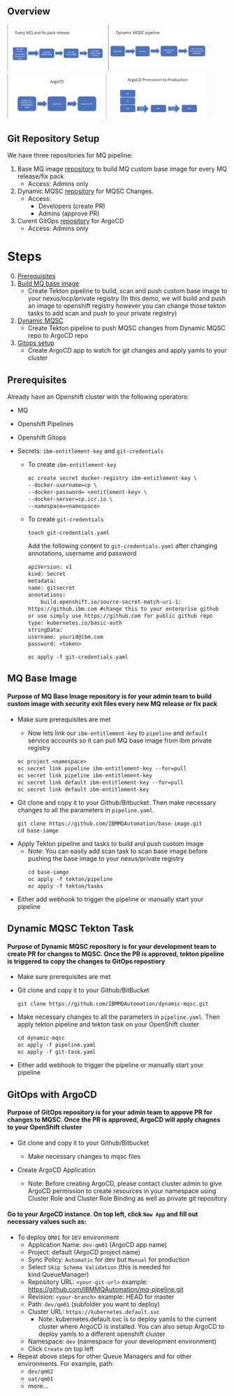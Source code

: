 ## Overview

<img src="/readme-images/custom-image.png" width="45%" height="10%">
<img src="/readme-images/dynamic-mqsc-pipeline.png" width="45%" height="10%">
<img src="/readme-images/argocd-app.png" width="45%" height="10%">
<img src="/readme-images/different-envs.png" width="45%" height="10%">

## Git Repository Setup

We have three repositories for MQ pipeline:

1. Base MQ image [repository](https://github.com/IBMMQAutomation/base-image) to build MQ custom base image for every MQ release/fix pack
   - Access: Admins only
2. Dynamic MQSC [repository](https://github.com/IBMMQAutomation/dynamic-mqsc) for MQSC Changes.
   - Access:
     - Developers (create PR)
     - Admins (approve PR)
3. Curent GitOps [repository](https://github.com/IBMMQAutomation/mq-pipeline.git) for ArgoCD
   - Access: Admins only

# Steps

0. [Prerequisites](#prerequisites)
1. [Build MQ base image](#MQ-Base-Image)
   - Create Tekton pipeline to build, scan and push custom base image to your nexus/ocp/private registry (In this demo, we will build and push an image to openshift registry however you can change those tekton tasks to add scan and push to your private registry)
2. [Dynamic MQSC](#Dynamic-MQSC-Tekton-Task)
   - Create Tekton pipeline to push MQSC changes from Dynamic MQSC repo to ArgoCD repo
3. [Gitops setup](#GitOps-with-ArgoCD)
   - Create ArgoCD app to watch for git changes and apply yamls to your cluster

## **Prerequisites**

Already have an Openshift cluster with the following operators:

- MQ
- Openshift Pipelines
- Openshift Gitops
- Secrets: `ibm-entitlement-key` and `git-credentials`

  - To create `ibm-entitlement-key`

    ```
    oc create secret docker-registry ibm-entitlement-key \
    --docker-username=cp \
    --docker-password= <entitlement-key> \
    --docker-server=cp.icr.io \
    --namespace=<namespace>
    ```

  - To create `git-credentials`

    ```
    touch git-credentials.yaml
    ```

    Add the following content to `git-credentials.yaml` after changing annotations, username and password

    ```
    apiVersion: v1
    kind: Secret
    metadata:
    name: gitsecret
    annotations:
        build.openshift.io/source-secret-match-uri-1: https://github.ibm.com #change this to your enterprise github or use simply use https://github.com for public github repo
    type: kubernetes.io/basic-auth
    stringData:
    username: yourid@ibm.com
    password: <token>
    ```

    ```
    oc apply -f git-credentials.yaml
    ```

## MQ Base Image

#### **Purpose of MQ Base Image repository is for your admin team to build custom image with security exit files every new MQ release or fix pack**

- Make sure prerequisites are met

  - Now lets link our `ibm-entitlement-key` to `pipeline` and `default` service accounts so it can pull MQ base image from ibm private registry

  ```
  oc project <namespace>
  oc secret link pipeline ibm-entitlement-key --for=pull
  oc secret link pipeline ibm-entitlement-key
  oc secret link default ibm-entitlement-key --for=pull
  oc secret link default ibm-entitlement-key
  ```

* Git clone and copy it to your Github/Bitbucket. Then make necessary changes to all the parameters in `pipeline.yaml`.
  ```
  git clone https://github.com/IBMMQAutomation/base-image.git
  cd base-iamge
  ```

- Apply Tekton pipeline and tasks to build and push custom image
  - Note: You can easily add scan task to scan base image before pushing the base image to your nexus/private registry
    ```
    cd base-iamge
    oc apply -f tekton/pipeline
    oc apply -f tekton/tasks
    ```

* Either add webhook to trigger the pipeline or manually start your pipeline

## Dynamic MQSC Tekton Task

#### **Purpose of Dynamic MQSC repository is for your development team to create PR for changes to MQSC. Once the PR is approved, tekton pipeline is triggered to copy the changes to GitOps repostiory**

- Make sure prerequisites are met

- Git clone and copy it to your Github/BitBucket
  ```
  git clone https://github.com/IBMMQAutomation/dynamic-mqsc.git
  ```
- Make necessary changes to all the parameters in `pipeline.yaml`. Then apply tekton pipeline and tekton task on your OpenShift cluster

  ```
  cd dynamic-mqsc
  oc apply -f pipeline.yaml
  oc apply -f git-task.yaml
  ```

* Either add webhook to trigger the pipeline or manually start your pipeline

## GitOps with ArgoCD

#### **Purpose of GitOps repository is for your admin team to appove PR for changes to MQSC. Once the PR is approved, ArgoCD will apply chagnes to your OpenShift cluster**

- Git clone and copy it to your Github/Bitbucket

  - Make necessary changes to mqsc files

- Create ArgoCD Application
  - Note: Before creating ArgoCD, please contact cluster admin to give ArgoCD permission to create resources in your namespace using Cluster Role and Cluster Role Binding as well as private git repository

#### Go to your ArgoCD instance. On top left, click `New App` and fill out necessary values such as:

- To deploy `QM01` for `DEV` environment
  - Application Name: `dev-qm01` (ArgoCD app name)
  - Project: default (ArgoCD project name)
  - Sync Policy: `Automatic` for dev but `Manual` for production
  - Select `Skip Schema Validation` (this is needed for kind:QueueManager)
  - Repository URL: `<your-git-url>` example: https://github.com/IBMMQAutomation/mq-pipeline.git
  - Revision: `<your-branch>` example: HEAD for master
  - Path: `dev/qm01` (subfolder you want to deploy)
  - Cluster URL: `https://kubernetes.default.svc`
    - Note: kubernetes.default.svc is to deploy yamls to the current cluster where ArgoCD is installed. You can also setup ArgoCD to deploy yamls to a different openshift cluster
  - Namespace: `dev` (namespace for your development environment)
  - Click `Create` on top left
- Repeat above steps for other Queue Managers and for other environments. For example, path:
  - `dev/qm02`
  - `uat/qm01`
  - more...
